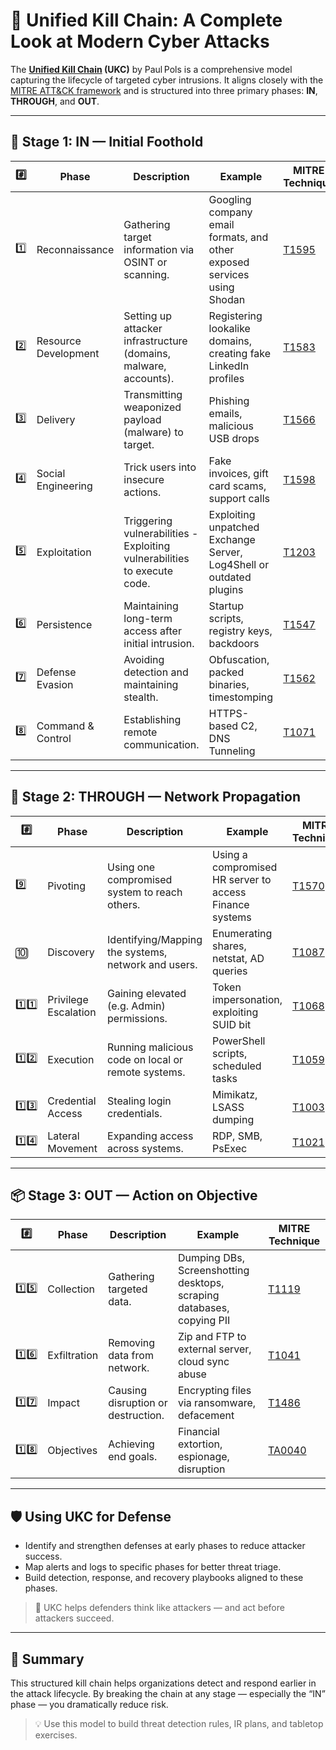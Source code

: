 # 🔗 Unified Kill Chain: A Complete Look at Modern Cyber Attacks

The **[Unified Kill Chain](https://www.unifiedkillchain.com/assets/The-Unified-Kill-Chain.pdf) (UKC)** by Paul Pols is a comprehensive model capturing the lifecycle of targeted cyber intrusions. It aligns closely with the [MITRE ATT&CK framework](https://attack.mitre.org) and is structured into three primary phases: **IN**, **THROUGH**, and **OUT**.

---

## 🚪 Stage 1: IN — Initial Foothold

| #️⃣ | Phase | Description | Example | MITRE Technique |
|-----|-------|-------------|---------|-----------------|
| 1️⃣ | Reconnaissance | Gathering target information via OSINT or scanning. | Googling company email formats, and other exposed services using Shodan | [T1595](https://attack.mitre.org/techniques/T1595) |
| 2️⃣ | Resource Development | Setting up attacker infrastructure (domains, malware, accounts). | Registering lookalike domains, creating fake LinkedIn profiles | [T1583](https://attack.mitre.org/techniques/T1583) |
| 3️⃣ | Delivery | Transmitting weaponized payload (malware) to target. | Phishing emails, malicious USB drops | [T1566](https://attack.mitre.org/techniques/T1566) |
| 4️⃣ | Social Engineering | Trick users into insecure actions. | Fake invoices, gift card scams, support calls | [T1598](https://attack.mitre.org/techniques/T1598) |
| 5️⃣ | Exploitation | Triggering vulnerabilities - Exploiting vulnerabilities to execute code. | Exploiting unpatched Exchange Server, Log4Shell or outdated plugins | [T1203](https://attack.mitre.org/techniques/T1203) |
| 6️⃣ | Persistence | Maintaining long-term access after initial intrusion. | Startup scripts, registry keys, backdoors | [T1547](https://attack.mitre.org/techniques/T1547) |
| 7️⃣ | Defense Evasion | Avoiding detection and maintaining stealth. | Obfuscation, packed binaries, timestomping | [T1562](https://attack.mitre.org/techniques/T1562) |
| 8️⃣ | Command & Control | Establishing remote communication. | HTTPS-based C2, DNS Tunneling | [T1071](https://attack.mitre.org/techniques/T1071) |

---

## 🔄 Stage 2: THROUGH — Network Propagation

| #️⃣ | Phase | Description | Example | MITRE Technique |
|-----|-------|-------------|---------|-----------------|
| 9️⃣ | Pivoting | Using one compromised system to reach others. | Using a compromised HR server to access Finance systems | [T1570](https://attack.mitre.org/techniques/T1570) |
| 🔟 | Discovery | Identifying/Mapping the systems, network and users. | Enumerating shares, netstat, AD queries | [T1087](https://attack.mitre.org/techniques/T1087) |
| 1️⃣1️⃣ | Privilege Escalation | Gaining elevated (e.g. Admin) permissions. | Token impersonation, exploiting SUID bit | [T1068](https://attack.mitre.org/techniques/T1068) |
| 1️⃣2️⃣ | Execution | Running malicious code on local or remote systems. | PowerShell scripts, scheduled tasks | [T1059](https://attack.mitre.org/techniques/T1059) |
| 1️⃣3️⃣ | Credential Access | Stealing login credentials. | Mimikatz, LSASS dumping | [T1003](https://attack.mitre.org/techniques/T1003) |
| 1️⃣4️⃣ | Lateral Movement | Expanding access across systems. | RDP, SMB, PsExec | [T1021](https://attack.mitre.org/techniques/T1021) |

---

## 📦 Stage 3: OUT — Action on Objective

| #️⃣ | Phase | Description | Example | MITRE Technique |
|-----|-------|-------------|---------|-----------------|
| 1️⃣5️⃣ | Collection | Gathering targeted data. | Dumping DBs, Screenshotting desktops, scraping databases, copying PII | [T1119](https://attack.mitre.org/techniques/T1119) |
| 1️⃣6️⃣ | Exfiltration | Removing data from network. | Zip and FTP to external server, cloud sync abuse | [T1041](https://attack.mitre.org/techniques/T1041) |
| 1️⃣7️⃣ | Impact | Causing disruption or destruction. | Encrypting files via ransomware, defacement | [T1486](https://attack.mitre.org/techniques/T1486) |
| 1️⃣8️⃣ | Objectives | Achieving end goals. | Financial extortion, espionage, disruption | [TA0040](https://attack.mitre.org/tactics/TA0040) |

---

## 🛡️ Using UKC for Defense

- Identify and strengthen defenses at early phases to reduce attacker success.
- Map alerts and logs to specific phases for better threat triage.
- Build detection, response, and recovery playbooks aligned to these phases.

> 📌 UKC helps defenders think like attackers — and act before attackers succeed.


---

## 🎯 Summary

This structured kill chain helps organizations detect and respond earlier in the attack lifecycle. By breaking the chain at any stage — especially the “IN” phase — you dramatically reduce risk.

> 💡 Use this model to build threat detection rules, IR plans, and tabletop exercises.

